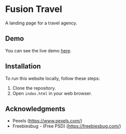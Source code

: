 # Fusion Travel 

A landing page for a travel agency.

## Demo

You can see the live demo [here](https://chiarasarmiento.github.io/fusion-travel/).

## Installation

To run this website locally, follow these steps:

1. Clone the repository.
2. Open `index.html` in your web browser.

## Acknowledgments

- Pexels (https://www.pexels.com/)
- Freebiesbug - (Free PSD) (https://freebiesbug.com/)
